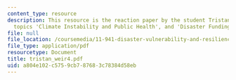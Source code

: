 ```yaml
---
content_type: resource
description: This resource is the reaction paper by the student Tristan Weir on the
  topics 'Climate Instability and Public Health', and 'Disaster Funding'.
file: null
file_location: /coursemedia/11-941-disaster-vulnerability-and-resilience-spring-2005/a804e102c5759cb787683c78384d58eb_tristan_weir4.pdf
file_type: application/pdf
resourcetype: Document
title: tristan_weir4.pdf
uid: a804e102-c575-9cb7-8768-3c78384d58eb
---
```

